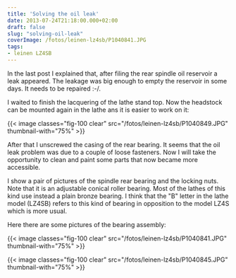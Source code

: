 ```yaml
---
title: 'Solving the oil leak'
date: 2013-07-24T21:18:00.000+02:00
draft: false
slug: "solving-oil-leak"
coverImage: /fotos/leinen-lz4sb/P1040841.JPG
tags: 
- leinen LZ4SB
---
```



In the last post I explained that, after filing the rear spindle oil reservoir a leak appeared. The leakage was big enough to empty the reservoir in some days. It needs to be repaired :-/.  
  
I waited to finish the lacquering of the lathe stand top. Now the headstock can be mounted again in the lathe ans it is easier to work on it:  
  


{{< image classes="fig-100 clear"  src="/fotos/leinen-lz4sb/P1040849.JPG" thumbnail-with="75%" >}}

  
After that I unscrewed the casing of the rear bearing. It seems that the oil leak problem was due to a couple of loose fasteners. Now I will take the opportunity to clean and paint some parts that now became more accessible.  
  
I show a pair of pictures of the spindle rear bearing and the locking nuts. Note that it is an adjustable conical roller bearing. Most of the lathes of this kind use instead a plain bronze bearing. I think that the "B" letter in the lathe model (LZ4SB) refers to this kind of bearing in opposition to the model LZ4S which is more usual.  
  
Here there are some pictures of the bearing assembly:  
  


{{< image classes="fig-100 clear"  src="/fotos/leinen-lz4sb/P1040841.JPG" thumbnail-with="75%" >}}

  


{{< image classes="fig-100 clear"  src="/fotos/leinen-lz4sb/P1040845.JPG" thumbnail-with="75%" >}}